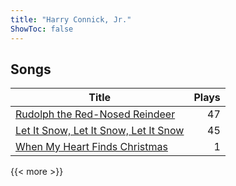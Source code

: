 ```yaml
---
title: "Harry Connick, Jr."
ShowToc: false
---
```


## Songs
Title | Plays 
----- | -----: 
[Rudolph the Red-Nosed Reindeer](/songs/rudolph-the-red-nosed-reindeer) | 47
[Let It Snow, Let It Snow, Let It Snow](/songs/let-it-snow-let-it-snow-let-it-snow) | 45
[When My Heart Finds Christmas](/songs/when-my-heart-finds-christmas) | 1

{{< more >}}